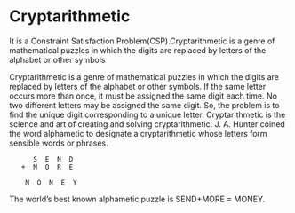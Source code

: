 # Cryptarithmetic
It is a Constraint Satisfaction Problem(CSP).Cryptarithmetic is a genre of mathematical puzzles in which the digits are replaced by letters of the alphabet or other symbols

Cryptarithmetic is a genre of mathematical puzzles in which the digits are replaced by letters of the alphabet or other symbols. If the same letter occurs more than once, it must be assigned the same digit each time. No two different letters may be assigned the same digit. So, the problem is to find the unique digit corresponding to a unique letter. Cryptarithmetic is the science and art of creating and solving cryptarithmetic. J. A. Hunter coined the word alphametic to designate a cryptarithmetic whose letters form sensible words or phrases.
            
          S  E  N  D
       +  M  O  R  E

        M  O  N  E  Y

The world’s best known alphametic puzzle is SEND+MORE = MONEY.
